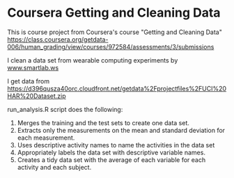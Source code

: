 Coursera Getting and Cleaning Data
========================

This is course project from Coursera's course "Getting and Cleaning Data"
https://class.coursera.org/getdata-006/human_grading/view/courses/972584/assessments/3/submissions

I clean a data set from wearable computing experiments by www.smartlab.ws 

I get data from https://d396qusza40orc.cloudfront.net/getdata%2Fprojectfiles%2FUCI%20HAR%20Dataset.zip 

run_analysis.R script does the following:
 1. Merges the training and the test sets to create one data set.
 2. Extracts only the measurements on the mean and standard deviation for each measurement. 
 3. Uses descriptive activity names to name the activities in the data set
 4. Appropriately labels the data set with descriptive variable names. 
 5. Creates a tidy data set with the average of each variable for each activity and each subject. 
